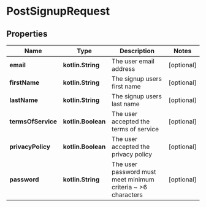 
# PostSignupRequest

## Properties
Name | Type | Description | Notes
------------ | ------------- | ------------- | -------------
**email** | **kotlin.String** | The user email address |  [optional]
**firstName** | **kotlin.String** | The signup users first name |  [optional]
**lastName** | **kotlin.String** | The signup users last name |  [optional]
**termsOfService** | **kotlin.Boolean** | The user accepted the terms of service |  [optional]
**privacyPolicy** | **kotlin.Boolean** | The user accepted the privacy policy |  [optional]
**password** | **kotlin.String** | The user password must meet minimum criteria ~ &gt;6 characters |  [optional]



